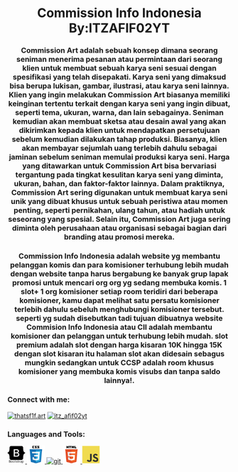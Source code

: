 <h1 align="center">Commission Info Indonesia By:ITZAFIF02YT</h1>
<h3 align="center">Commission Art adalah sebuah konsep dimana seorang seniman menerima pesanan atau permintaan dari seorang klien untuk membuat sebuah karya seni sesuai dengan spesifikasi yang telah disepakati. Karya seni yang dimaksud bisa berupa lukisan, gambar, ilustrasi, atau karya seni lainnya. Klien yang ingin melakukan Commission Art biasanya memiliki keinginan tertentu terkait dengan karya seni yang ingin dibuat, seperti tema, ukuran, warna, dan lain sebagainya. Seniman kemudian akan membuat sketsa atau desain awal yang akan dikirimkan kepada klien untuk mendapatkan persetujuan sebelum kemudian dilakukan tahap produksi. Biasanya, klien akan membayar sejumlah uang terlebih dahulu sebagai jaminan sebelum seniman memulai produksi karya seni. Harga yang ditawarkan untuk Commission Art bisa bervariasi tergantung pada tingkat kesulitan karya seni yang diminta, ukuran, bahan, dan faktor-faktor lainnya. Dalam praktiknya, Commission Art sering digunakan untuk membuat karya seni unik yang dibuat khusus untuk sebuah peristiwa atau momen penting, seperti pernikahan, ulang tahun, atau hadiah untuk seseorang yang spesial. Selain itu, Commission Art juga sering diminta oleh perusahaan atau organisasi sebagai bagian dari branding atau promosi mereka.</h3>

 <h3 align="center"> Commission Info Indonesia adalah website yg membantu pelanggan komis dan para komisioner terhubung lebih mudah dengan website tanpa harus bergabung ke banyak grup lapak promosi untuk mencari org org yg sedang membuka komis. 1 slot+ 1 org komisioner setiap room teridiri dari beberapa komisioner, kamu dapat melihat satu persatu komisioner terlebih dahulu sebeluh menghubungi komisioner tersebut. seperti yg sudah disebutkan tadi tujuan dibuatnya website Commision Info Indonesia atau CII adalah membantu komisioner dan pelanggan untuk terhubung lebih mudah. slot premium adalah slot dengan harga kisaran 10K hingga 15K dengan slot kisaran itu halaman slot akan didesain sebagus mungkin sedangkan untuk CCSP adalah room khusus komisioner yang membuka komis visubs dan tanpa saldo lainnya!.</h3>

<h3 align="left">Connect with me:</h3>
<p align="left">
<a href="https://instagram.com/thatsf1f.art" target="blank"><img align="center" src="https://raw.githubusercontent.com/rahuldkjain/github-profile-readme-generator/master/src/images/icons/Social/instagram.svg" alt="thatsf1f.art" height="30" width="40" /></a>
<a href="https://www.youtube.com/c/itz_afif02yt" target="blank"><img align="center" src="https://raw.githubusercontent.com/rahuldkjain/github-profile-readme-generator/master/src/images/icons/Social/youtube.svg" alt="itz_afif02yt" height="30" width="40" /></a>
</p>

<h3 align="left">Languages and Tools:</h3>
<p align="left"> <a href="https://getbootstrap.com" target="_blank" rel="noreferrer"> <img src="https://raw.githubusercontent.com/devicons/devicon/master/icons/bootstrap/bootstrap-plain-wordmark.svg" alt="bootstrap" width="40" height="40"/> </a> <a href="https://www.w3schools.com/css/" target="_blank" rel="noreferrer"> <img src="https://raw.githubusercontent.com/devicons/devicon/master/icons/css3/css3-original-wordmark.svg" alt="css3" width="40" height="40"/> </a> <a href="https://git-scm.com/" target="_blank" rel="noreferrer"> <img src="https://www.vectorlogo.zone/logos/git-scm/git-scm-icon.svg" alt="git" width="40" height="40"/> </a> <a href="https://www.w3.org/html/" target="_blank" rel="noreferrer"> <img src="https://raw.githubusercontent.com/devicons/devicon/master/icons/html5/html5-original-wordmark.svg" alt="html5" width="40" height="40"/> </a> <a href="https://developer.mozilla.org/en-US/docs/Web/JavaScript" target="_blank" rel="noreferrer"> <img src="https://raw.githubusercontent.com/devicons/devicon/master/icons/javascript/javascript-original.svg" alt="javascript" width="40" height="40"/> </a> </p>

